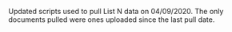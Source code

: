 Updated scripts used to pull List N data on 04/09/2020. The only documents pulled were ones uploaded since the last pull date.
